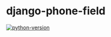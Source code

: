 # django-phone-field

[![python-version](https://img.shields.io/badge/python-3.8-blue)](https://www.python.org)
